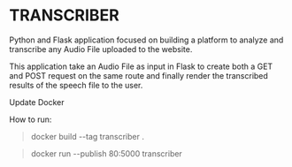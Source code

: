 # TRANSCRIBER

Python and Flask application focused on building a platform to analyze and transcribe any Audio File uploaded to the website.

This application take an Audio File as input in Flask to create both a GET and POST request on the same route and finally render the transcribed results of the speech file to the user.

Update Docker 

How to run: 
> docker build --tag transcriber .  

> docker run --publish 80:5000 transcriber 